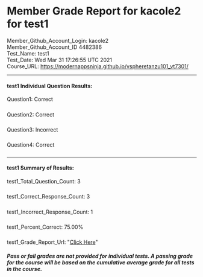 # Member Grade Report for kacole2 for test1  
   
Member_Github_Account_Login: kacole2  
Member_Github_Account_ID 4482386  
Test_Name: test1  
Test_Date: Wed Mar 31 17:26:55 UTC 2021  
Course_URL: https://modernappsninja.github.io/vspheretanzu101_vt7301/  
   
---  
#### test1 Individual Question Results:  
Question1: Correct  
#####  
Question2: Correct  
#####  
Question3: Incorrect  
#####  
Question4: Correct  
#####  
---  
#### test1 Summary of Results:  
test1_Total_Question_Count: 3  
#####  
test1_Correct_Response_Count: 3  
#####  
test1_Incorrect_Response_Count: 1  
#####  
test1_Percent_Correct: 75.00%  
#####  
test1_Grade_Report_Url: "[Click Here](https://github.com/modernappsninjas/kacole2/blob/main/static/userdata/courses/vspheretanzu101_vt7301/grade_report.pr91.test1.md)"
##### Pass or fail grades are not provided for individual tests. A passing grade for the course will be based on the cumulative average grade for all tests in the course.  
